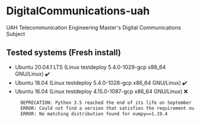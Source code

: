 # DigitalCommunications-uah
UAH Telecommunication Engineering Master's Digital Communications Subject


## Tested systems (Fresh install)
- Ubuntu 20.04.1 LTS (Linux testdeploy 5.4.0-1029-gcp  x86_64 GNU/Linux) :heavy_check_mark:
- Ubuntu 18.04 (Linux testdeploy 5.4.0-1028-gcp x86_64 GNU/Linux) :heavy_check_mark:
- Ubuntu 16.04 (Linux testdeploy 4.15.0-1087-gcp  x86_64 GNU/Linux) :x:
  ```bash
    DEPRECATION: Python 3.5 reached the end of its life on September 13th, 2020. Please upgrade your Python as Python 3.5 is no longer maintained. pip 21.0 will drop support for       Python 3.5 in January 2021. pip 21.0 will remove support for this functionality.
    ERROR: Could not find a version that satisfies the requirement numpy==1.19.4
    ERROR: No matching distribution found for numpy==1.19.4
  ```

